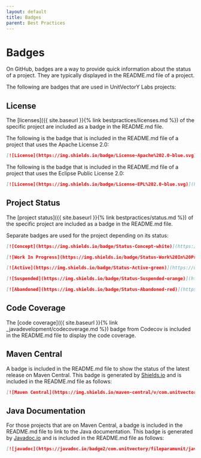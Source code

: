 ```yaml
---
layout: default
title: Badges
parent: Best Practices
---
```


# Badges

On GitHub, badges are a way to provide quick information about the status of a project.  They are typically displayed in the README.md file of a project.  

The following are badges that are used in UnitVectorY Labs projects:

## License

The [licenses]({{ site.baseurl }}{% link bestpractices/licenses.md %}) of the specific project are included as a badge in the README.md file.

The following is the badge that is included in the README.md file of a project that uses the Apache License 2.0:

```markdown
[![License](https://img.shields.io/badge/License-Apache%202.0-blue.svg)](https://opensource.org/licenses/Apache-2.0)
```

The following is the badge that is included in the README.md file of a project that uses the Eclipse Public License 2.0:

```markdown
[![License](https://img.shields.io/badge/License-EPL%202.0-blue.svg)](https://www.eclipse.org/legal/epl-v20.html)
```

## Project Status

The [project status]({{ site.baseurl }}{% link bestpractices/status.md %}) of the specific project are included as a badge in the README.md file.

Separate badges are used for the project depending on its status:

```markdown
[![Concept](https://img.shields.io/badge/Status-Concept-white)](https://unitvectory-labs.github.io/uvy-labs-guide/bestpractices/status.html#concept)
```

```markdown
[![Work In Progress](https://img.shields.io/badge/Status-Work%20In%20Progress-yellow)](https://unitvectory-labs.github.io/uvy-labs-guide/bestpractices/status.html#work-in-progress)
```

```markdown
[![Active](https://img.shields.io/badge/Status-Active-green)](https://unitvectory-labs.github.io/uvy-labs-guide/bestpractices/status.html#active)
```

```markdown
[![Suspended](https://img.shields.io/badge/Status-Suspended-orange)](https://unitvectory-labs.github.io/uvy-labs-guide/bestpractices/status.html#suspended)
```

```markdown
[![Abandoned](https://img.shields.io/badge/Status-Abandoned-red)](https://unitvectory-labs.github.io/uvy-labs-guide/bestpractices/status.html#abandoned)
```

## Code Coverage

The [code coverage]({{ site.baseurl }}{% link _javadevelopment/codecoverage.md %}) badge from Codecov is included in the README.md file to display the code coverage.

## Maven Central

A badge is included in the README.md file to show the status of the latest release on Maven Central.  This badge is generated by [Shields.io](https://shields.io/) and is included in the README.md file as follows:

```markdown
[![Maven Central](https://img.shields.io/maven-central/v/com.unitvectory/fileparamunit)](https://central.sonatype.com/artifact/com.unitvectory/fileparamunit)
```

## Java Documentation

For those projects that are on Maven Central, a badge is included in the README.md file to link to the Java documentation.  This badge is generated by [Javadoc.io](https://javadoc.io/) and is included in the README.md file as follows:

```markdown
[![javadoc](https://javadoc.io/badge2/com.unitvectory/fileparamunit/javadoc.svg)](https://javadoc.io/doc/com.unitvectory/fileparamunit)
```
